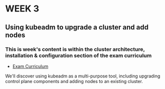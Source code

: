# WEEK 3

## Using kubeadm to upgrade a cluster and add nodes

### This is week's content is within the cluster architecture, installation & configuration section of the exam curriculum
- [Exam Curriculum](https://github.com/cncf/curriculum/blob/master/CKA_Curriculum_v1.24.pdf)

We'll discover using kubeadm as a multi-purpose tool, including upgrading control plane components and adding nodes to an existing cluster.